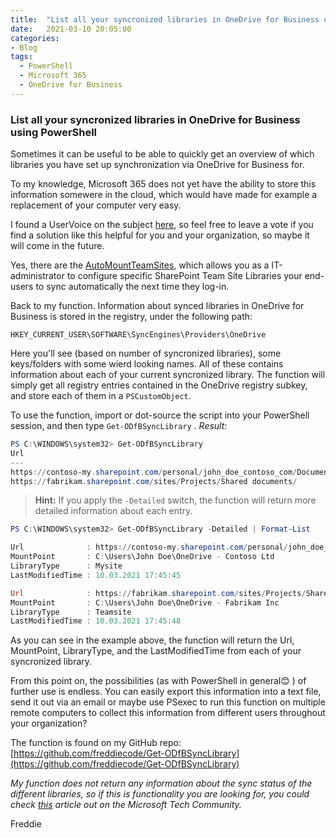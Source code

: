 ```yaml
---
title:  "List all your syncronized libraries in OneDrive for Business using PowerShell"
date:   2021-03-10 20:05:00
categories: 
- Blog
tags:
  - PowerShell
  - Microsoft 365
  - OneDrive for Business
---
```

### List all your syncronized libraries in OneDrive for Business using PowerShell

Sometimes it can be useful to be able to quickly get an overview of which libraries you have set up synchronization via OneDrive for Business for.

To my knowledge, Microsoft 365 does not yet have the ability to store this information somewere in the cloud, which would have made for example a replacement of your computer very easy. 

I found a UserVoice on the subject [here](https://onedrive.uservoice.com/forums/913522-onedrive-on-windows/suggestions/35131279-export-import-sharepoint-document-libraries-list-f), so feel free to leave a vote if you find a solution like this helpful for you and your organization, so maybe it will come in the future.

Yes, there are the [AutoMountTeamSites](https://docs.microsoft.com/en-us/onedrive/use-group-policy#configure-team-site-libraries-to-sync-automatically), which allows you as a IT-administrator to configure specific SharePoint Team Site Libraries your end-users to sync automatically the next time they log-in.

Back to my function. Information about synced libraries in OneDrive for Business is stored in the registry, under the following path:
````
HKEY_CURRENT_USER\SOFTWARE\SyncEngines\Providers\OneDrive
````
Here you'll see (based on number of syncronized libraries), some keys/folders with some wierd looking names. All of these contains information about each of your current syncronized library. The function will simply get all registry entries contained in the OneDrive registry subkey, and store each of them in a ````PSCustomObject````.

To use the function,  import or dot-source the script into your PowerShell session, and then type ````Get-ODfBSyncLibrary```` .
*Result:*
````powershell
PS C:\WINDOWS\system32> Get-ODfBSyncLibrary
Url
---
https://contoso-my.sharepoint.com/personal/john_doe_contoso_com/Documents/
https://fabrikam.sharepoint.com/sites/Projects/Shared documents/
````


>**Hint:** If you apply the ````-Detailed```` switch, the function will return more detailed information about each entry.

````powershell
PS C:\WINDOWS\system32> Get-ODfBSyncLibrary -Detailed | Format-List

Url              : https://contoso-my.sharepoint.com/personal/john_doe_contoso_com/Documents/
MountPoint       : C:\Users\John Doe\OneDrive - Contoso Ltd
LibraryType      : Mysite
LastModifiedTime : 10.03.2021 17:45:45

Url              : https://fabrikam.sharepoint.com/sites/Projects/Shared documents/
MountPoint       : C:\Users\John Doe\OneDrive - Fabrikam Inc
LibraryType      : Teamsite
LastModifiedTime : 10.03.2021 17:45:48
````

As you can see in the example above, the function will return the Url, MountPoint, LibraryType, and the LastModifiedTime from each of your syncronized library. 

From this point on, the possibilities (as with PowerShell in general:blush: ) of further use is endless. You can easily export this information into a text file, send it out via an email or maybe use PSexec to run this function on multiple remote computers to collect this information from different users throughout your organization?
 
 The function is found on my GitHub repo:  
 [https://github.com/freddiecode/Get-ODfBSyncLibrary](https://github.com/freddiecode/Get-ODfBSyncLibrary)



*My function does not return any information about the sync status of the different libraries, so if this is functionality you are looking for, you could check [this](https://techcommunity.microsoft.com/t5/onedrive-for-business/is-there-any-way-to-get-the-sync-status-using-powershell-script/m-p/699065) article out on the Microsoft Tech Community.*

Freddie







